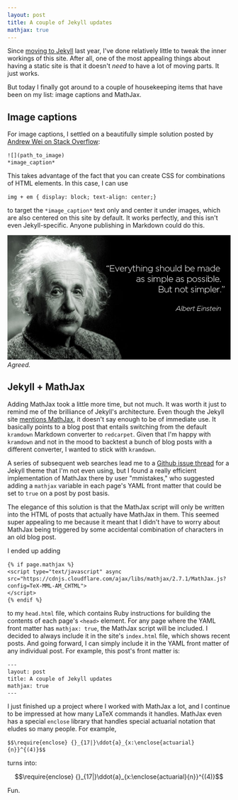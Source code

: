 ```yaml
---
layout: post
title: A couple of Jekyll updates
mathjax: true
---
```


Since [moving to Jekyll](http://www.practicallyefficient.com/2016/04/03/static-and-free.html) last year, I've done relatively little to tweak the inner workings of this site. After all, one of the most appealing things about having a static site is that it doesn't *need* to have a lot of moving parts. It just works.

But today I finally got around to a couple of housekeeping items that have been on my list: image captions and MathJax.

## Image captions

For image captions, I settled on a beautifully simple solution posted by [Andrew Wei on Stack Overflow](https://stackoverflow.com/questions/19331362/using-an-image-caption-in-markdown-jekyll):

	![](path_to_image)
	*image_caption*

This takes advantage of the fact that you can create CSS for combinations of HTML elements. In this case, I can use

	img + em { display: block; text-align: center;}

to target the `*image_caption*` text only and center it under images, which are also centered on this site by default. It works perfectly, and this isn't even Jekyll-specific. Anyone publishing in Markdown could do this. 

![](/img/einstein-simple.jpg "Einstein")
*Agreed.*


## Jekyll + MathJax

Adding MathJax took a little more time, but not much. It was worth it just to remind me of the brilliance of Jekyll's architecture. Even though the Jekyll site [mentions MathJax](https://jekyllrb.com/docs/extras/), it doesn't say enough to be of immediate use. It basically points to a blog post that entails switching from the default `kramdown` Markdown converter to `redcarpet`. Given that I'm happy with `kramdown` and not in the mood to backtest a bunch of blog posts with a different converter, I wanted to stick with `kramdown`.

A series of subsequent web searches lead me to a [Github issue thread](https://github.com/mmistakes/minimal-mistakes/issues/735) for a Jekyll theme that I'm not even using, but I found a really efficient implementation of MathJax there by user "mmistakes," who suggested adding a `mathjax` variable in each page's YAML front matter that could be set to `true` on a post by post basis.

The elegance of this solution is that the MathJax script will only be written into the HTML of posts that actually have MathJax in them. This seemed super appealing to me because it meant that I didn't have to worry about MathJax being triggered by some accidental combination of characters in an old blog post. 

I ended up adding

	{% if page.mathjax %}
	<script type="text/javascript" async src="https://cdnjs.cloudflare.com/ajax/libs/mathjax/2.7.1/MathJax.js?config=TeX-MML-AM_CHTML">
	</script>
	{% endif %}

to my `head.html` file, which contains Ruby instructions for building the contents of each page's `<head>` element. For any page where the YAML front matter has `mathjax: true`, the MathJax script will be included. I decided to always include it in the site's `index.html` file, which shows recent posts. And going forward, I can simply include it in the YAML front matter of any individual post. For example, this post's front matter is:

	---
	layout: post
	title: A couple of Jekyll updates
	mathjax: true
	---

I just finished up a project where I worked with MathJax a lot, and I continue to be impressed at how many LaTeX commands it handles. MathJax even has a special `enclose` library that handles special actuarial notation that eludes so many people. For example, 

	$$\require{enclose} {}_{17|}\ddot{a}_{x:\enclose{actuarial}{n}}^{(4)}$$

turns into:

$$\require{enclose} {}_{17|}\ddot{a}_{x:\enclose{actuarial}{n}}^{(4)}$$

Fun.


